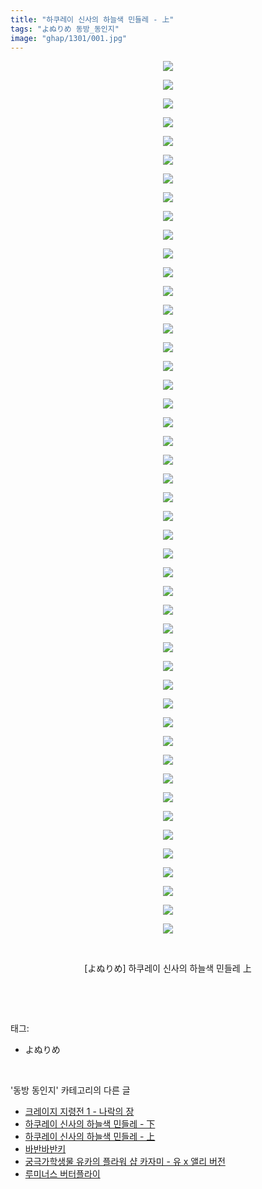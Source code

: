 ```yaml
---
title: "하쿠레이 신사의 하늘색 민들레 - 上"
tags: "よぬりめ 동방_동인지"
image: "ghap/1301/001.jpg"
---
```

<div class="article">
<p style="text-align: center; clear: none; float: none;"><img src="{{ site.nasurl }}/ghap/1301/001.jpg"/></p>
<p style="text-align: center; clear: none; float: none;"><img src="{{ site.nasurl }}/ghap/1301/002.jpg"/></p>
<p style="text-align: center; clear: none; float: none;"><img src="{{ site.nasurl }}/ghap/1301/003.jpg"/></p>
<p style="text-align: center; clear: none; float: none;"><img src="{{ site.nasurl }}/ghap/1301/004.jpg"/></p>
<p style="text-align: center; clear: none; float: none;"><img src="{{ site.nasurl }}/ghap/1301/005.jpg"/></p>
<p style="text-align: center; clear: none; float: none;"><img src="{{ site.nasurl }}/ghap/1301/006.jpg"/></p>
<p style="text-align: center; clear: none; float: none;"><img src="{{ site.nasurl }}/ghap/1301/007.jpg"/></p>
<p style="text-align: center; clear: none; float: none;"><img src="{{ site.nasurl }}/ghap/1301/008.jpg"/></p>
<p style="text-align: center; clear: none; float: none;"><img src="{{ site.nasurl }}/ghap/1301/009.jpg"/></p>
<p style="text-align: center; clear: none; float: none;"><img src="{{ site.nasurl }}/ghap/1301/010.jpg"/></p>
<p style="text-align: center; clear: none; float: none;"><img src="{{ site.nasurl }}/ghap/1301/011.jpg"/></p>
<p style="text-align: center; clear: none; float: none;"><img src="{{ site.nasurl }}/ghap/1301/012.jpg"/></p>
<p style="text-align: center; clear: none; float: none;"><img src="{{ site.nasurl }}/ghap/1301/013.jpg"/></p>
<p style="text-align: center; clear: none; float: none;"><img src="{{ site.nasurl }}/ghap/1301/014.jpg"/></p>
<p style="text-align: center; clear: none; float: none;"><img src="{{ site.nasurl }}/ghap/1301/015.jpg"/></p>
<p style="text-align: center; clear: none; float: none;"><img src="{{ site.nasurl }}/ghap/1301/016.jpg"/></p>
<p style="text-align: center; clear: none; float: none;"><img src="{{ site.nasurl }}/ghap/1301/017.jpg"/></p>
<p style="text-align: center; clear: none; float: none;"><img src="{{ site.nasurl }}/ghap/1301/018.jpg"/></p>
<p style="text-align: center; clear: none; float: none;"><img src="{{ site.nasurl }}/ghap/1301/019.jpg"/></p>
<p style="text-align: center; clear: none; float: none;"><img src="{{ site.nasurl }}/ghap/1301/020.jpg"/></p>
<p style="text-align: center; clear: none; float: none;"><img src="{{ site.nasurl }}/ghap/1301/021.jpg"/></p>
<p style="text-align: center; clear: none; float: none;"><img src="{{ site.nasurl }}/ghap/1301/022.jpg"/></p>
<p style="text-align: center; clear: none; float: none;"><img src="{{ site.nasurl }}/ghap/1301/023.jpg"/></p>
<p style="text-align: center; clear: none; float: none;"><img src="{{ site.nasurl }}/ghap/1301/024.jpg"/></p>
<p style="text-align: center; clear: none; float: none;"><img src="{{ site.nasurl }}/ghap/1301/025.jpg"/></p>
<p style="text-align: center; clear: none; float: none;"><img src="{{ site.nasurl }}/ghap/1301/026.jpg"/></p>
<p style="text-align: center; clear: none; float: none;"><img src="{{ site.nasurl }}/ghap/1301/027.jpg"/></p>
<p style="text-align: center; clear: none; float: none;"><img src="{{ site.nasurl }}/ghap/1301/028.jpg"/></p>
<p style="text-align: center; clear: none; float: none;"><img src="{{ site.nasurl }}/ghap/1301/029.jpg"/></p>
<p style="text-align: center; clear: none; float: none;"><img src="{{ site.nasurl }}/ghap/1301/030.jpg"/></p>
<p style="text-align: center; clear: none; float: none;"><img src="{{ site.nasurl }}/ghap/1301/031.jpg"/></p>
<p style="text-align: center; clear: none; float: none;"><img src="{{ site.nasurl }}/ghap/1301/032.jpg"/></p>
<p style="text-align: center; clear: none; float: none;"><img src="{{ site.nasurl }}/ghap/1301/033.jpg"/></p>
<p style="text-align: center; clear: none; float: none;"><img src="{{ site.nasurl }}/ghap/1301/034.jpg"/></p>
<p style="text-align: center; clear: none; float: none;"><img src="{{ site.nasurl }}/ghap/1301/035.jpg"/></p>
<p style="text-align: center; clear: none; float: none;"><img src="{{ site.nasurl }}/ghap/1301/036.jpg"/></p>
<p style="text-align: center; clear: none; float: none;"><img src="{{ site.nasurl }}/ghap/1301/037.jpg"/></p>
<p style="text-align: center; clear: none; float: none;"><img src="{{ site.nasurl }}/ghap/1301/038.jpg"/></p>
<p style="text-align: center; clear: none; float: none;"><img src="{{ site.nasurl }}/ghap/1301/039.jpg"/></p>
<p style="text-align: center; clear: none; float: none;"><img src="{{ site.nasurl }}/ghap/1301/040.jpg"/></p>
<p style="text-align: center; clear: none; float: none;"><img src="{{ site.nasurl }}/ghap/1301/041.jpg"/></p>
<p style="text-align: center; clear: none; float: none;"><img src="{{ site.nasurl }}/ghap/1301/042.jpg"/></p>
<p style="text-align: center; clear: none; float: none;"><img src="{{ site.nasurl }}/ghap/1301/043.jpg"/></p>
<p style="text-align: center; clear: none; float: none;"><img src="{{ site.nasurl }}/ghap/1301/044.jpg"/></p>
<p style="text-align: center; clear: none; float: none;"><img src="{{ site.nasurl }}/ghap/1301/045.jpg"/></p>
<p style="text-align: center; clear: none; float: none;"><img src="{{ site.nasurl }}/ghap/1301/046.jpg"/></p>
<p style="text-align: center; clear: none; float: none;"><img src="{{ site.nasurl }}/ghap/1301/047.jpg"/></p>
<p style="text-align: center; clear: none; float: none;"><br/></p>
<p style="text-align: center; clear: none; float: none;">[よぬりめ] 하쿠레이 신사의 하늘색 민들레 上</p>
<p><br/></p>
</div><br/>
<div class="tagTrail">
<p>태그: </p>
<ul>
<li>よぬりめ</li>
</ul>
</div><br/>
<div class="another">
<p>'동방 동인지' 카테고리의 다른 글</p>
<ul>
<li><a href="/2016-08-02-ghap_1304">크레이지 지령전 1 - 나락의 장</a></li>
<li><a href="/2016-08-02-ghap_1302">하쿠레이 신사의 하늘색 민들레 - 下</a></li>
<li><a href="/2016-08-02-ghap_1301">하쿠레이 신사의 하늘색 민들레 - 上</a></li>
<li><a href="/2016-08-01-ghap_1300">바반바반키</a></li>
<li><a href="/2016-08-01-ghap_1299">궁극가학생물 유카의 플라워 샵  카자미 - 유 x 앨리 버전</a></li>
<li><a href="/2016-08-01-ghap_1298">루미너스 버터플라이</a></li>
</ul>
</div><br/>
<div class="cb_module cb_fluid">
<div class="cb_wrt cb_profile">
</div><!-- commentList close -->
</div><br/>
